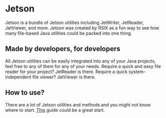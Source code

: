 # Jetson
Jetson is a bundle of Jetson utilities including JetWriter, JetReader, JetViewer, and more. Jetson was created by RSIX as a fun way to see how many file-based Java utilities could be packed into one thing.
## Made by developers, for developers
All Jetson utilities can be easily integrated into any of your Java projects, feel free to any of them for any of your needs. Require a quick and easy file reader for your project? JetReader is there. Require a quick system-independent file viewer? JetViewer is there.
## How to use?
There are a lot of Jetson utilities and methods and you might not know where to start. [This](https://github.com/r6dev/Jetson/wiki/Getting-started-with-Jetson-for-developers) guide could be a great start.
